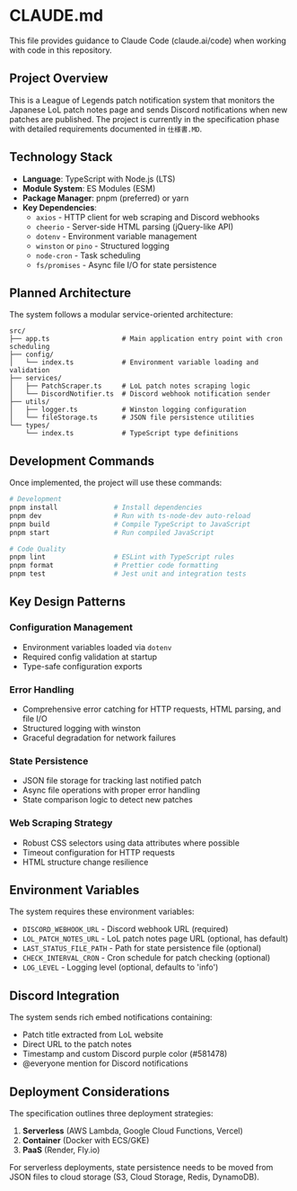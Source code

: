 # CLAUDE.md

This file provides guidance to Claude Code (claude.ai/code) when working with code in this repository.

## Project Overview

This is a League of Legends patch notification system that monitors the Japanese LoL patch notes page and sends Discord notifications when new patches are published. The project is currently in the specification phase with detailed requirements documented in `仕様書.MD`.

## Technology Stack

- **Language**: TypeScript with Node.js (LTS)
- **Module System**: ES Modules (ESM)
- **Package Manager**: pnpm (preferred) or yarn
- **Key Dependencies**:
  - `axios` - HTTP client for web scraping and Discord webhooks
  - `cheerio` - Server-side HTML parsing (jQuery-like API)
  - `dotenv` - Environment variable management
  - `winston` or `pino` - Structured logging
  - `node-cron` - Task scheduling
  - `fs/promises` - Async file I/O for state persistence

## Planned Architecture

The system follows a modular service-oriented architecture:

```
src/
├── app.ts                  # Main application entry point with cron scheduling
├── config/
│   └── index.ts            # Environment variable loading and validation
├── services/
│   ├── PatchScraper.ts     # LoL patch notes scraping logic
│   └── DiscordNotifier.ts  # Discord webhook notification sender
├── utils/
│   ├── logger.ts           # Winston logging configuration
│   └── fileStorage.ts      # JSON file persistence utilities
└── types/
    └── index.ts            # TypeScript type definitions
```

## Development Commands

Once implemented, the project will use these commands:

```bash
# Development
pnpm install              # Install dependencies
pnpm dev                  # Run with ts-node-dev auto-reload
pnpm build                # Compile TypeScript to JavaScript
pnpm start                # Run compiled JavaScript

# Code Quality
pnpm lint                 # ESLint with TypeScript rules
pnpm format               # Prettier code formatting
pnpm test                 # Jest unit and integration tests
```

## Key Design Patterns

### Configuration Management
- Environment variables loaded via `dotenv`
- Required config validation at startup
- Type-safe configuration exports

### Error Handling
- Comprehensive error catching for HTTP requests, HTML parsing, and file I/O
- Structured logging with winston
- Graceful degradation for network failures

### State Persistence
- JSON file storage for tracking last notified patch
- Async file operations with proper error handling
- State comparison logic to detect new patches

### Web Scraping Strategy
- Robust CSS selectors using data attributes where possible
- Timeout configuration for HTTP requests
- HTML structure change resilience

## Environment Variables

The system requires these environment variables:

- `DISCORD_WEBHOOK_URL` - Discord webhook URL (required)
- `LOL_PATCH_NOTES_URL` - LoL patch notes page URL (optional, has default)
- `LAST_STATUS_FILE_PATH` - Path for state persistence file (optional)
- `CHECK_INTERVAL_CRON` - Cron schedule for patch checking (optional)
- `LOG_LEVEL` - Logging level (optional, defaults to 'info')

## Discord Integration

The system sends rich embed notifications containing:
- Patch title extracted from LoL website
- Direct URL to the patch notes
- Timestamp and custom Discord purple color (#581478)
- @everyone mention for Discord notifications

## Deployment Considerations

The specification outlines three deployment strategies:
1. **Serverless** (AWS Lambda, Google Cloud Functions, Vercel)
2. **Container** (Docker with ECS/GKE)
3. **PaaS** (Render, Fly.io)

For serverless deployments, state persistence needs to be moved from JSON files to cloud storage (S3, Cloud Storage, Redis, DynamoDB).
